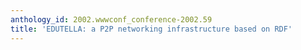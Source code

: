 ```yaml
---
anthology_id: 2002.wwwconf_conference-2002.59
title: 'EDUTELLA: a P2P networking infrastructure based on RDF'
---
```

